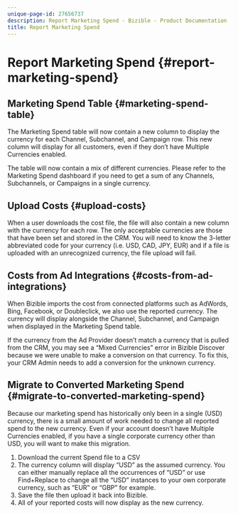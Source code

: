 ```yaml
---
unique-page-id: 27656737
description: Report Marketing Spend - Bizible - Product Documentation
title: Report Marketing Spend
---
```


# Report Marketing Spend {#report-marketing-spend}

## Marketing Spend Table {#marketing-spend-table}

The Marketing Spend table will now contain a new column to display the currency for each Channel, Subchannel, and Campaign row. This new column will display for all customers, even if they don’t have Multiple Currencies enabled.

The table will now contain a mix of different currencies. Please refer to the Marketing Spend dashboard if you need to get a sum of any Channels, Subchannels, or Campaigns in a single currency.

## Upload Costs {#upload-costs}

When a user downloads the cost file, the file will also contain a new column with the currency for each row. The only acceptable currencies are those that have been set and stored in the CRM. You will need to know the 3-letter abbreviated code for your currency (i.e. USD, CAD, JPY, EUR) and if a file is uploaded with an unrecognized currency, the file upload will fail.

## Costs from Ad Integrations {#costs-from-ad-integrations}

When Bizible imports the cost from connected platforms such as AdWords, Bing, Facebook, or Doubleclick, we also use the reported currency. The currency will display alongside the Channel, Subchannel, and Campaign when displayed in the Marketing Spend table.

If the currency from the Ad Provider doesn’t match a currency that is pulled from the CRM, you may see a “Mixed Currencies” error in Bizible Discover because we were unable to make a conversion on that currency. To fix this, your CRM Admin needs to add a conversion for the unknown currency.

## Migrate to Converted Marketing Spend {#migrate-to-converted-marketing-spend}

Because our marketing spend has historically only been in a single (USD) currency, there is a small amount of work needed to change all reported spend to the new currency. Even if your account doesn’t have Multiple Currencies enabled, if you have a single corporate currency other than USD, you will want to make this migration.

1. Download the current Spend file to a CSV
1. The currency column will display “USD” as the assumed currency. You can either manually replace all the occurrences of “USD” or use Find+Replace to change all the “USD” instances to your own corporate currency, such as “EUR” or “GBP” for example.
1. Save the file then upload it back into Bizible.
1. All of your reported costs will now display as the new currency.

